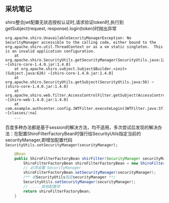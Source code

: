 ## 采坑笔记  

shiro整合jwt配置无状态授权认证时,请求验证token时,执行到getSubject(request, response).login(token)时抛出异常
```log
org.apache.shiro.UnavailableSecurityManagerException: No SecurityManager accessible to the calling code, either bound to the org.apache.shiro.util.ThreadContext or as a vm static singleton.  This is an invalid application configuration.
	at org.apache.shiro.SecurityUtils.getSecurityManager(SecurityUtils.java:123) ~[shiro-core-1.4.0.jar:1.4.0]
	at org.apache.shiro.subject.Subject$Builder.<init>(Subject.java:626) ~[shiro-core-1.4.0.jar:1.4.0]
	at org.apache.shiro.SecurityUtils.getSubject(SecurityUtils.java:56) ~[shiro-core-1.4.0.jar:1.4.0]
	at org.apache.shiro.web.filter.AccessControlFilter.getSubject(AccessControlFilter.java:97) ~[shiro-web-1.4.0.jar:1.4.0]
	at com.example.authcenter.config.JWTFilter.executeLogin(JWTFilter.java:37) ~[classes/:na]
    ...
```
百度多种办法都是基于session的解决方法，均不适用，多次尝试后发现的解决办法：在配置ShiroFilterFactoryBean时强行给SecurityUtils指定当前的securityManager,即增加配置代码 ` SecurityUtils.setSecurityManager(securityManager);`
```java
    @Bean
    public ShiroFilterFactoryBean shirFilter(SecurityManager securityManager, JWTFilter jwtFilter) {
        ShiroFilterFactoryBean shiroFilterFactoryBean = new ShiroFilterFactoryBean();
        // 必须设置 SecurityManager
        shiroFilterFactoryBean.setSecurityManager(securityManager);
        /** 给SecurityUtils指定securityManager **/
        SecurityUtils.setSecurityManager(securityManager);
        // .... 其他配置项
        return shiroFilterFactoryBean;
    }
```

